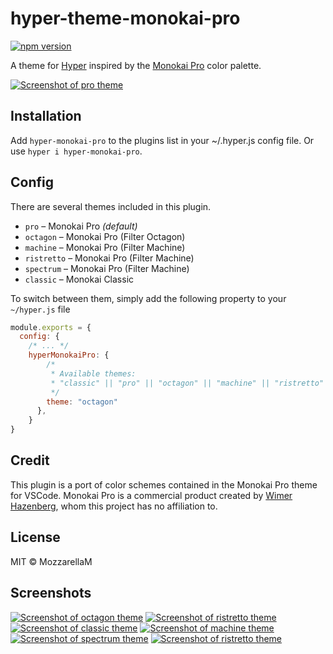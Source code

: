 # hyper-theme-monokai-pro

[![npm version](https://badge.fury.io/js/hyper-monokai-pro.svg)](https://www.npmjs.com/package/hyper-monokai-pro)

A theme for [Hyper](https://hyper.is/) inspired by the [Monokai Pro](https://hyper.is/) color palette.

[![Screenshot of pro theme](https://i.imgur.com/DWwpf2Y.png)](https://imgur.com/a/UEVjTHI)

## Installation

Add `hyper-monokai-pro` to the plugins list in your ~/.hyper.js config file.
Or use `hyper i hyper-monokai-pro`.

## Config

There are several themes included in this plugin.

* `pro` – Monokai Pro *(default)*
* `octagon` – Monokai Pro (Filter Octagon)
* `machine` – Monokai Pro (Filter Machine)
* `ristretto` – Monokai Pro (Filter Machine)
* `spectrum` – Monokai Pro (Filter Machine)
* `classic` – Monokai Classic

To switch between them, simply add the following property to your `~/hyper.js` file

```js
module.exports = {
  config: {
    /* ... */
    hyperMonokaiPro: {
        /*
         * Available themes:
         * "classic" || "pro" || "octagon" || "machine" || "ristretto" || "spectrum" 
         */
        theme: "octagon"
      },
    }
}
```

## Credit

This plugin is a port of color schemes contained in the
Monokai Pro theme for VSCode. Monokai Pro is a commercial product created by [Wimer Hazenberg](https://github.com/Monokai), whom this project has no affiliation to.

## License

MIT © MozzarellaM

## Screenshots

[![Screenshot of octagon theme](https://i.imgur.com/tMNi53p.png)]((https://imgur.com/a/UEVjTHI))
[![Screenshot of ristretto theme](https://i.imgur.com/vpmVvU6.png)]((https://imgur.com/a/UEVjTHI))
[![Screenshot of classic theme](https://i.imgur.com/6vSdrKC.png)]((https://imgur.com/a/UEVjTHI))
[![Screenshot of machine theme](https://i.imgur.com/tcrDUS1.png)]((https://imgur.com/a/UEVjTHI))
[![Screenshot of spectrum theme](https://i.imgur.com/hGGvgus.png)]((https://imgur.com/a/UEVjTHI))
[![Screenshot of ristretto theme](https://i.imgur.com/vpmVvU6.png)]((https://imgur.com/a/UEVjTHI))
